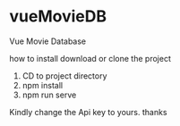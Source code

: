 # vueMovieDB
Vue Movie Database


how to install
download or clone the project

1. CD to project directory
2. npm install
3. npm run serve

Kindly change the Api key to yours. thanks
